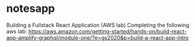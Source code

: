 # notesapp
Building a Fullstack React Application (AWS lab)
Completing the following aws lab: https://aws.amazon.com/getting-started/hands-on/build-react-app-amplify-graphql/module-one/?e=gs2020&p=build-a-react-app-intro

